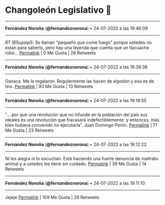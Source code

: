 # Changoleón Legislativo 🙈
*****
**Fernández Noroña** (**@fernandeznorona**) • 24-07-2022 a las 19:46:09
*****
RT @SupsipS: Se llaman "pequeño que come fuego" porque ustedes no están para saberlo, pero hay una leyenda que cuenta que un tlacuache robó…
[Permalink](https://twitter.com/fernandeznorona/status/1551413468292603904) | 0 Me Gusta | 29 Retweets
*****
**Fernández Noroña** (**@fernandeznorona**) • 24-07-2022 a las 19:39:38
*****
Oaxaca. Me la regalaron. Regularmente las hacen de algodón y esa es de lino.
[Permalink](https://twitter.com/fernandeznorona/status/1551411829469024258) | 93 Me Gusta | 13 Retweets
*****
**Fernández Noroña** (**@fernandeznorona**) • 24-07-2022 a las 19:19:55
*****
“… por que una revolución que no infunde en la población del país sus ideales es una revolución que fracasará indefectiblemente; y entonces, más bien hubiera convenido no ejecutarla”. Juan Domingo Perón.
[Permalink](https://twitter.com/fernandeznorona/status/1551406865673764864) | 71 Me Gusta | 23 Retweets
*****
**Fernández Noroña** (**@fernandeznorona**) • 24-07-2022 a las 19:12:22
*****
Ni les alegra ni lo escuchan. Está haciendo una fuerte denuncia de maltrato animal y a ustedes les tiene sin cuidado.
[Permalink](https://twitter.com/fernandeznorona/status/1551404965641478145) | 39 Me Gusta | 14 Retweets
*****
**Fernández Noroña** (**@fernandeznorona**) • 24-07-2022 a las 19:11:10
*****
Jejeje
[Permalink](https://twitter.com/fernandeznorona/status/1551404664838553600) | 109 Me Gusta | 28 Retweets